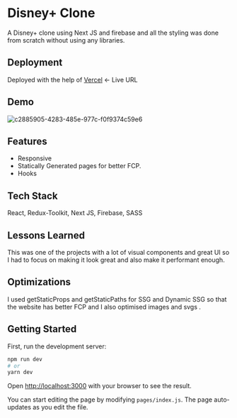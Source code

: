 
# Disney+ Clone

A Disney+ clone using Next JS and firebase and all the styling was done from scratch without using any libraries.

## Deployment

Deployed with the help of [Vercel](https://disney-clone-using-nextjs.vercel.app/) <- Live URL

## Demo

![c2885905-4283-485e-977c-f0f9374c59e6](https://user-images.githubusercontent.com/76635865/145019723-496173e1-ccc9-49da-ad24-bade293d84ce.png)


## Features

- Responsive
- Statically Generated pages for better FCP.
- Hooks 


## Tech Stack

 React, Redux-Toolkit, Next JS, Firebase, SASS 


## Lessons Learned

This was one of the projects with a lot of visual components and great UI so I had to focus on making it look great and also make it performant enough.


## Optimizations

I used getStaticProps and getStaticPaths for SSG and Dynamic SSG so that the website has better FCP and I also optimised images and svgs .


## Getting Started

First, run the development server:

```bash
npm run dev
# or
yarn dev
```

Open [http://localhost:3000](http://localhost:3000) with your browser to see the result.

You can start editing the page by modifying `pages/index.js`. The page auto-updates as you edit the file.


